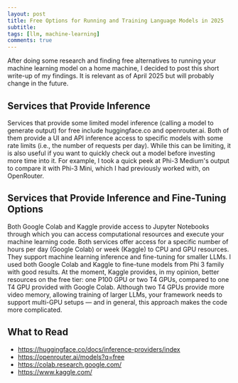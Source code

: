 ```yaml
---
layout: post
title: Free Options for Running and Training Language Models in 2025
subtitle: 
tags: [llm, machine-learning]
comments: true
---
```

After doing some research and finding free alternatives to running your machine learning model on a home machine, I decided to post this short write-up of my findings. It is relevant as of April 2025 but will probably change in the future.

## Services that Provide Inference
Services that provide some limited model inference (calling a model to generate output) for free include huggingface.co and openrouter.ai. Both of them provide a UI and API inference access to specific models with some rate limits (i.e., the number of requests per day). While this can be limiting, it is also useful if you want to quickly check out a model before investing more time into it. For example, I took a quick peek at Phi-3 Medium's output to compare it with Phi-3 Mini, which I had previously worked with, on OpenRouter.

## Services that Provide Inference and Fine-Tuning Options
Both Google Colab and Kaggle provide access to Jupyter Notebooks through which you can access computational resources and execute your machine learning code. Both services offer access for a specific number of hours per day (Google Colab) or week (Kaggle) to CPU and GPU resources. They support machine learning inference and fine-tuning for smaller LLMs. I used both Google Colab and Kaggle to fine-tune models from Phi 3 family with good results. At the moment, Kaggle provides, in my opinion, better resources on the free tier: one P100 GPU or two T4 GPUs, compared to one T4 GPU provided with Google Colab. Although two T4 GPUs provide more video memory, allowing training of larger LLMs, your framework needs to support multi-GPU setups — and in general, this approach makes the code more complicated. 

## What to Read
- https://huggingface.co/docs/inference-providers/index
- https://openrouter.ai/models?q=free
- https://colab.research.google.com/
- https://www.kaggle.com/